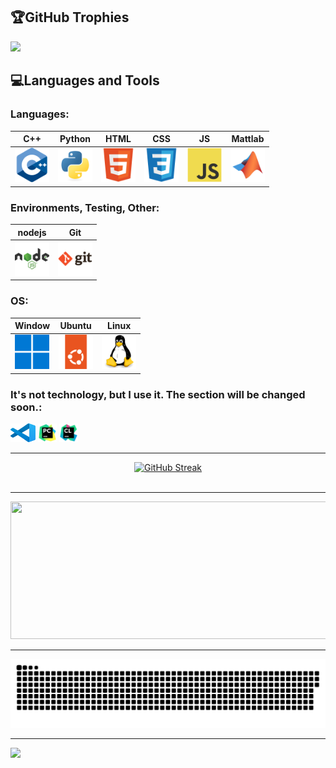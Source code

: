 ## 🏆GitHub Trophies
![](https://github-trophies.vercel.app/?username=Glasspham&theme=dracula&no-frame=false&no-bg=true&margin-w=4)


## 💻Languages and Tools 
<div>

### Languages:
| C++ | Python | HTML | CSS | JS | Mattlab |
|----------|----------|----------|-----|-----|----------|
| <img src="https://github.com/devicons/devicon/blob/master/icons/cplusplus/cplusplus-original.svg" title="C++"  alt="C++" width="55" height="55"/> | <img src="https://github.com/devicons/devicon/blob/master/icons/python/python-original.svg" title="Python"  alt="Python" width="55" height="55"/> | <img src="https://github.com/devicons/devicon/blob/master/icons/html5/html5-original.svg" title="HTML"  alt="HTML" width="55" height="55"/> | <img src="https://github.com/devicons/devicon/blob/master/icons/css3/css3-original.svg" title="CSS"  alt="CSS" width="55" height="55"/> | <img src="https://github.com/devicons/devicon/blob/master/icons/javascript/javascript-original.svg" title="JS"  alt="JS" width="55" height="55"/> | <img src="https://github.com/devicons/devicon/blob/master/icons/matlab/matlab-original.svg" title="Matlab"  alt="Matlab" width="55" height="55"/> |

### Environments, Testing, Other:
| nodejs | Git |
|----------|----------|
|<img src="https://github.com/devicons/devicon/blob/master/icons/nodejs/nodejs-original-wordmark.svg" title="nodejs" alt="NodeJS" width="55" height="55"/>|<img src="https://github.com/devicons/devicon/blob/master/icons/git/git-original-wordmark.svg" title="Git" alt="Git" width="55" height="55"/>|

### OS:

| Window | Ubuntu | Linux |
|----------|----------|----------|
| <img src="https://github.com/devicons/devicon/blob/master/icons/windows11/windows11-original.svg" title="Window11" alt="Window11" width="55" height="55"/> | <img src="https://github.com/devicons/devicon/blob/master/icons/ubuntu/ubuntu-original.svg" title="Ubuntu" alt="Ubuntu" width="55" height="55"/> | <img src="https://github.com/devicons/devicon/blob/master/icons/linux/linux-original.svg" title="Linux" alt="Linux" width="55" height="55"/> |


### It's not technology, but I use it. The section will be changed soon.:
<img src="https://github.com/devicons/devicon/blob/master/icons/vscode/vscode-original.svg" title="vscode" alt="vscode" width="40" width="30" height="30"/>
<img src="https://github.com/devicons/devicon/blob/master/icons/pycharm/pycharm-original.svg" title="PC" alt="PC" width="30" height="30"/>
<img src="https://github.com/devicons/devicon/blob/master/icons/clion/clion-original.svg" title="cl" alt="CL" width="30" height="30"/>


---
<div id="header" align="center">
<!--   <img src="https://github-readme-streak-stats.herokuapp.com/?user=Glasspham&theme=jolly&hide_border=false" alt=""/> -->
  <a href="https://git.io/streak-stats"><img src="https://github-readme-streak-stats.herokuapp.com?user=&theme=dark&hide_border=true&mode=weekly&card_width=500&card_height=200" alt="GitHub Streak" /></a>
  </br>
  <img src="https://github-readme-stats.vercel.app/api/top-langs/?username=Glasspham&theme=jolly&hide_border=false&include_all_commits=false&count_private=false&layout=compact" alt=""/>
</div>


---
<p align="center">
  <img width="800" height="220" src="https://streak-stats.demolab.com?user=Glasspham&theme=highcontrast&hide_border=true&border_radius=5&card_width=800">
</p>


---
<p align="center">
 <img width="1000" src="assets/github-snake.svg" alt="snake"/>
</p>


---
[![](https://visitcount.itsvg.in/api?id=Glasspham&icon=9&color=6)](https://visitcount.itsvg.in)
